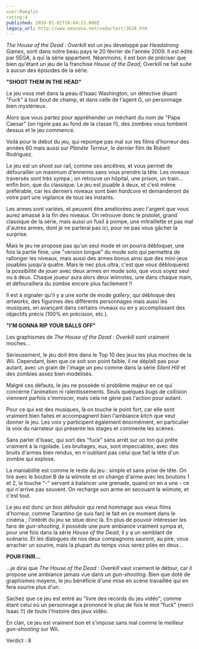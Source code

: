 ```yaml
---
user:Raeglin
rating:4
published: 2010-01-01T18:04:21.000Z
legacy_url: http://www.emunova.net/veda/test/3628.htm
---
```

_The House of the Dead : Overkill_ est un jeu développé par _Headstrong Games_, sorti dans notre beau pays le 20 février de l'année 2009\. Il est édité par SEGA, à qui la série appartient. Néanmoins, il est bon de préciser que bien qu'étant un jeu de la franchise _House of the Dead_, Overkill ne fait suite à aucun des épisodes de la série.  

  

**"SHOOT THEM IN THE HEAD"**  

  

Le jeu vous met dans la peau d'Isaac Washington, un détective disant _"Fuck"_ à tout bout de champ, et dans celle de l'agent G, un personnage bien mystérieux.  

Alors que vous partez pour appréhender un méchant du nom de "Papa Caesar" (on rigole pas au fond de la classe !!), des zombies vous tombent dessus et le jeu commence.  

Voilà pour le début du jeu, qui repompe pas mal sur les films d'horreur des années 60 mais aussi sur _Planète Terreur_, le dernier film de Robert Rodriguez.  

  

Le jeu est un shoot sur rail, comme ses ancêtres, et vous permet de défourailler un maximum d'ennemis sans vous prendre la tête. Les niveaux traversés sont très sympa ; on retrouve un hôpital, une prison, un train... enfin bon, que du classique. Le jeu est jouable à deux, et c'est même préférable, car les derniers niveaux sont bien _hardcore_ et demanderont de votre part une vigilance de tous les instants.  

Les armes sont variées, et peuvent être améliorées avec l'argent que vous aurez amassé à la fin des niveaux. On retrouve donc le pistolet, grand classique de la série, mais aussi un fusil à pompe, une mitraillette et pas mal d'autres armes, dont je ne parlerai pas ici, pour ne pas vous gâcher la surprise.  

  

Mais le jeu ne propose pas qu'un seul mode et on pourra débloquer, une fois la partie finie, une "version longue" du mode solo qui permettra de rallonger les niveaux, mais aussi des armes bonus ainsi que des mini-jeux jouables jusqu'à quatre. Mais le nec plus ultra, c'est que vous débloquerez la possibilité de jouer avec deux armes en mode solo, que vous soyez seul ou à deux. Chaque joueur aura alors deux wiimotes, une dans chaque main, et défouraillera du zombie encore plus facilement !!  

Il est à signaler qu'il y a une sorte de mode _gallery_, qui débloque des _artworks_, des figurines des différents personnages mais aussi les musiques, en avançant dans certains niveaux ou en y accomplissant des objectifs précis (100% en précision, etc.).  

  

**"I'M GONNA RIP YOUR BALLS OFF"**  

  

Les graphismes de _The House of the Dead : Overkill_ sont vraiment moches...  

Sérieusement, le jeu doit être dans le Top 10 des jeux les plus moches de la Wii. Cependant, bien que ce soit son point faible, il ne déplaît pas pour autant, avec un grain de l'image un peu comme dans la série _Silent Hill_ et des zombies assez bien modélisés.  

Malgré ces défauts, le jeu ne possède ni problème majeur en ce qui concerne l'animation ni ralentissements. Seuls quelques _bugs_ de collision viennent parfois s'immiscer, mais cela ne gène pas l'action pour autant.  

Pour ce qui est des musiques, là on touche le point fort, car elle sont vraiment bien faites et accompagnent bien l'ambiance kitch que veut donner le jeu. Les voix y participent également énormément, en particulier la voix du narrateur qui présente les stages et commente les scènes.  

Sans parler d'Isaac, qui sort des "fuck" sans arrêt sur un ton qui prête vraiment à la rigolade. Les bruitages, eux, sont impeccables, avec des bruits d'armes bien rendus, en n'oubliant pas celui que fait la tête d'un zombie qui explose.  

La maniabilité est comme le reste du jeu : simple et sans prise de tête. On tire avec le bouton B de la wiimote et on change d'arme avec les boutons 1 et 2, la touche "-" servant à balancer une grenade, quand on en a une - ce qui n'arrive pas souvent. On recharge son arme en secouant la wiimote, et c'est tout.  

Le jeu est donc un bon défouloir qui rend hommage aux vieux films d'horreur, comme Tarantino (je suis fan) le fait en ce moment dans le cinéma ; l'intérêt du jeu se situe donc là. En plus de pouvoir intéresser les fans de _gun-shooting_, il possède une pure ambiance vraiment sympa et, pour une fois dans la série _House of the Dead_, il y a un semblant de scénario. Et les dialogues de nos deux compagnons sauront, au pire, vous arracher un sourire, mais la plupart du temps vous serez pliés en deux...  

  

**POUR FINIR...**  

  

...je dirai que _The House of the Dead : Overkill_ vaut vraiment le détour, car il propose une ambiance jamais vue dans un _gun-shooting_. Bien que doté de graphismes moyens, le jeu bénéficie d'une mise en scène travaillée qui en fera sourire plus d'un.  

Sachez que ce jeu est entré au "livre des records du jeu vidéo", comme étant celui où un personnage a prononcé le plus de fois le mot "fuck" (merci Isaac !!) de toute l'histoire des jeux vidéo.  

En clair, ce jeu est vraiment bon et s'impose sans mal comme le meilleur _gun-shooting_ sur Wii.  

Verdict : 8